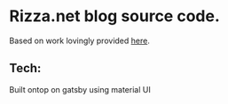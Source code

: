 # Rizza.net blog source code.

Based on work lovingly provided [here](https://github.com/gatsbyjs/gatsby-starter-blog).

## Tech:
 Built ontop on gatsby using material UI